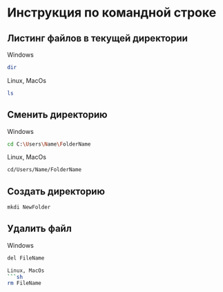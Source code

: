 # Инструкция по командной строке 

## Листинг файлов в текущей директории 
Windows 
```sh
dir
```
Linux, MacOs
```sh
ls
```

## Сменить директорию 
Windows
```sh
cd C:\Users\Name\FolderName
```
Linux, MacOs
```sh
cd/Users/Name/FolderName
```

## Создать директорию
```sh
mkdi NewFolder
```
## Удалить файл 
Windows 
```sh
del FileName 

Linux, MacOs
```sh
rm FileName
```